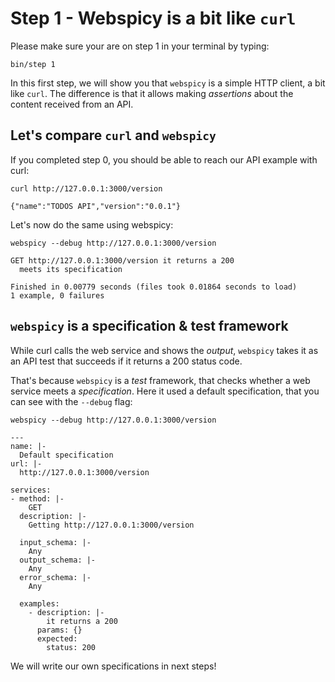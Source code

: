 # Step 1 - Webspicy is a bit like `curl`

Please make sure your are on step 1 in your terminal by typing:

```
bin/step 1
```

In this first step, we will show you that `webspicy` is a simple HTTP client, a bit like `curl`. The difference is that it allows making *assertions* about the content received from an API.

## Let's compare `curl` and `webspicy`

If you completed step 0, you should be able to reach our API example with curl:

```
curl http://127.0.0.1:3000/version
```

```
{"name":"TODOS API","version":"0.0.1"}
```

Let's now do the same using webspicy:

```
webspicy --debug http://127.0.0.1:3000/version
```

```
GET http://127.0.0.1:3000/version it returns a 200
  meets its specification

Finished in 0.00779 seconds (files took 0.01864 seconds to load)
1 example, 0 failures
```

## `webspicy` is a specification & test framework

While curl calls the web service and shows the *output*,
`webspicy` takes it as an API test that succeeds if it returns
a 200 status code.

That's because `webspicy` is a *test* framework, that checks
whether a web service meets a *specification*. Here it used
a default specification, that you can see with the `--debug`
flag:

```
webspicy --debug http://127.0.0.1:3000/version
```

```
---
name: |-
  Default specification
url: |-
  http://127.0.0.1:3000/version

services:
- method: |-
    GET
  description: |-
    Getting http://127.0.0.1:3000/version

  input_schema: |-
    Any
  output_schema: |-
    Any
  error_schema: |-
    Any

  examples:
    - description: |-
        it returns a 200
      params: {}
      expected:
        status: 200
```

We will write our own specifications in next steps!
